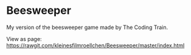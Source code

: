 # Beesweeper
My version of the beesweeper game made by The Coding Train.

View as page:
https://rawgit.com/kleinesfilmroellchen/Beesweeper/master/index.html
